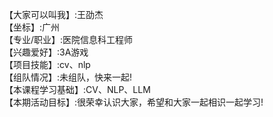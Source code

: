 【大家可以叫我】:王劭杰    
【坐标】:广州    
【专业/职业】:医院信息科工程师    
【兴趣爱好】:3A游戏    
【项目技能】:cv、nlp    
【组队情况】:未组队，快来一起!    
【本课程学习基础】:CV、NLP、LLM    
【本期活动目标】:很荣幸认识大家，希望和大家一起相识一起学习!    
